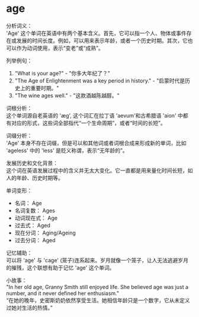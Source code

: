 # age

分析词义：  
'Age' 这个单词在英语中有两个基本含义。首先，它可以指一个人、物体或事件存在或发展的时间长度。例如，可以用来表示年龄，或者一个历史时期。其次，它也可以作为动词使用，表示“变老”或“成熟”。

  

列举例句：

  

1.  "What is your age?" - "你多大年纪了？"
2.  "The Age of Enlightenment was a key period in history." - "启蒙时代是历史上的重要时期。"
3.  "The wine ages well." - "这款酒越陈越醇。"

  

词根分析：  
这个单词源自老英语的 'æg', 这个词汇在拉丁语 'aevum'和古希腊语 'aion' 中都有对应的形式，这些词全部指代“一个生命周期”，或者“时间的长短”。

  

词缀分析：  
'Age' 本身不存在词缀，但是可以和其他词或者词根合成来形成新的单词，比如 'ageless' 中的 'less' 是贬义称谓，表示“无年龄的”。

  

发展历史和文化背景：  
这个词在英语发展过程中的含义并无太大变化。它一直都是用来量化时间长短，如人的年龄、历史时期等。

  

单词变形：

  

*   名词： Age
*   名词复数： Ages
*   动词现在式： Age
*   过去式： Aged
*   现在分词： Aging/Ageing
*   过去分词： Aged

  

记忆辅助：  
可以将 'age' 与 'cage' (笼子)连系起来。岁月就像一个笼子，让人无法逃避岁月的摧残，这个联想有助于记忆 'age' 这个单词。

  

小故事：  
"In her old age, Granny Smith still enjoyed life. She believed age was just a number, and it never defined her enthusiasm."  
“在她的晚年，史密斯奶奶依然享受生活。她相信年龄只是一个数字，它从未定义过她对生活的热情。”
